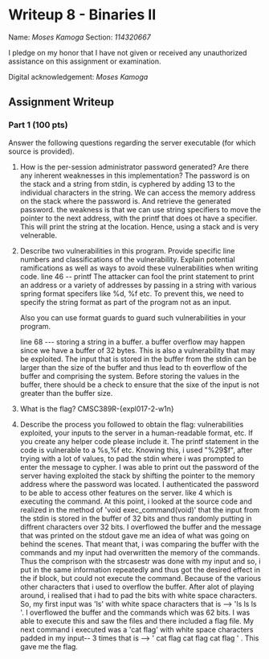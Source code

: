 # Writeup 8 - Binaries II

Name: *Moses Kamoga*
Section: *114320667*

I pledge on my honor that I have not given or received any unauthorized assistance on this assignment or examination.

Digital acknowledgement: *Moses Kamoga*

## Assignment Writeup

### Part 1 (100 pts)
Answer the following questions regarding the server executable (for which source is provided).

1. How is the per-session administrator password generated? Are there any inherent weaknesses in this implementation?
   The password is on the stack and a string from stdin, is cyphered by adding 13 to the individual characters in the string.
   We can access the memory address on the stack where the password is. And retrieve the generated password.
   the weakness is that we can use string specifiers to move the pointer to the next address, with the printf that does ot have a specifier. This will print the string at the location.
   Hence, using a stack and is very velnerable. 

2. Describe two vulnerabilities in this program. Provide specific line numbers and classifications of the vulnerability. Explain potential ramifications as well as ways to avoid these vulnerabilities when writing code.
   line 46 -- printf 
   The attacker can fool the print statement to print an address or a variety of addresses by passing in a string with various spring format specifers like %d, %f etc.
   To prevent this, we need to specify the string format as part of the program not as an input. 

   Also you can use format guards to guard such vulnerabilities in your program.

   line 68 ---  storing a string in a buffer.
   a buffer overflow may happen since we have a buffer of 32 bytes. This is also a vulnerability that may be exploited. 
   The input that is stored in the buffer from the stdin can be larger than the size of the buffer and thus lead to th eoverflow of the buffer and comprising the system.
   Before storing the values in the buffer, there should be a check to ensure that the sixe of the input is not greater than the buffer size. 

3. What is the flag?
   CMSC389R-{expl017-2-w1n}

4. Describe the process you followed to obtain the flag: vulnerabilities exploited, your inputs to the server in a human-readable format, etc. If you create any helper code please include it.
   The printf statement in the code is vulnerable to a %s,%f etc. Knowing this, i used "%29$f", after trying with a lot of values, to pad the stdin where i was prompted to enter the message to cypher.
   I was able to print out the password of the server having exploited the stack by shifting the pointer to the memory address where the password was located. 
   I authenticated the password to be able to access other features on the server.
   like 4 which is executing the command.
   At this point, i looked at the source code and realized in the method of 'void exec_command(void)' that the input from the stdin is stored in the buffer of 32 bits and thus randomly putting in diffrent characters over 32 bits. I overflowed the buffer and the message that was printed on the stdout gave me an idea of what was going on behind the scenes. 
   That meant that, i was comparing the buffer with the commands and my input had overwritten the memory of the commands. Thus the comprison with the strcasestr
   was done with my input and so, i put in the same information repeatedly and thus got the desired effect in the if block, but could not execute the command. Because of the various other characters that i used to overflow the buffer. 
   After alot of playing around, i realised that i had to pad the bits with white space characters. 
   So, my first input was 'ls' with white space characters that is --> 'ls                                ls                                ls                   '. I overflowed the buffer and the commands which was 62 bits.
   I was able to execute this and saw the files and there included a flag file.
   My next command i executed was a 'cat flag' with white space characters padded in my input-- 3 times that is --> ' cat flag                         cat flag                         cat flag   ' .
   This gave me the flag. 
